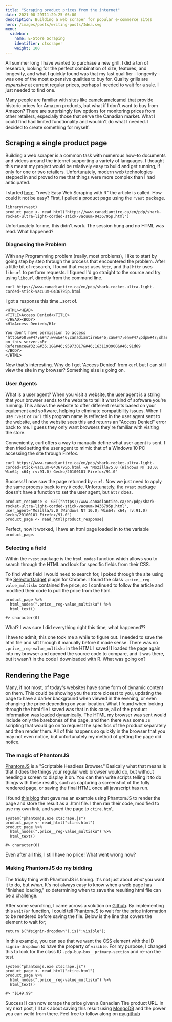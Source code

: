 ```yaml
---
title: "Scraping product prices from the internet"
date: 2021-08-29T11:29:25-05:00
description: Building a web scraper for popular e-commerce sites
hero: /images/posts/writing-posts/Idea.svg
menu:
  sidebar:
    name: E-Store Scraping
    identifier: ctscraper
    weight: 100
---
```


All summer long I have wanted to purchase a new grill. I did a ton of research, looking for the perfect combination of size, features, and longevity, and what I quickly found was that my last qualifier - longevity - was one of the most expensive qualities to buy for. Quality grills are _expensive_ at current regular prices, perhaps I needed to wait for a sale. I just needed to find one.

Many people are familiar with sites like [camelcamelcamel](https://www.camelcamelcamel.com) that provide historic prices for Amazon products, but what if I don't want to buy from Amazon? There are surprisingly few options for monitoring prices from other retailers, especially those that serve the Canadian market. What I could find had limited functionality and wouldn't do what I needed. I decided to create something for myself.

## Scraping a single product page

Building a web scraper is a common task with numerous how-to documents and videos around the internet supporting a variety of languages. I thought this meant my project would be relatively easy to build and get running, if only for one or two retailers. Unfortunately, modern web technologies stepped in and proved to me that things were more complex than I had anticipated.

I started [here](https://blog.rstudio.com/2014/11/24/rvest-easy-web-scraping-with-r/), "rvest: Easy Web Scraping with R" the article is called. How could it not be easy? First, I pulled a product page using the `rvest` package.

```
library(rvest)
product_page <- read_html("https://www.canadiantire.ca/en/pdp/shark-rocket-ultra-light-corded-stick-vacuum-0436795p.html")
```

Unfortunately for me, this didn't work. The session hung and no HTML was read. What happened?

### Diagnosing the Problem

With any Programming problem (really, most problems), I like to start by going step by step through the process that encountered the problem. After a little bit of research, I found that `rvest` uses `httr`, and that `httr` uses `libcurl` to perform requests. I figured I'd go straight to the source and try using `libcurl` directly from the command line.

```
curl https://www.canadiantire.ca/en/pdp/shark-rocket-ultra-light-corded-stick-vacuum-0436795p.html
```

I got a response this time...sort of.

```
<HTML><HEAD>
<TITLE>Access Denied</TITLE>
</HEAD><BODY>
<H1>Access Denied</H1>

You don't have permission to access "http&#58;&#47;&#47;www&#46;canadiantire&#46;ca&#47;en&#47;pdp&#47;shark&#45;rocket&#45;ultra&#45;light&#45;corded&#45;stick&#45;vacuum&#45;0436795p&#46;html" on this server.<P>
Reference&#32;&#35;18&#46;95973017&#46;1631193900&#46;91d69
</BODY>
</HTML>
```

Now that's interesting. Why do I get 'Access Denied' from `curl` but I can still view the site in my browser? Something else is going on.

### User Agents

What is a user agent? When you visit a website, the user agent is a string that your browser sends to the website to tell it what kind of software you're running. This allows the website to offer different results based on your equipment and software, helping to eliminate compatibility issues. When I use `rvest` or `curl` this program name is reflected in the user agent sent to the website, and the website sees this and returns an "Access Denied" error back to me. I guess they only want browsers they're familiar with visiting the store.

Conveniently, curl offers a way to manually define what user agent is sent. I then tried setting the user agent to mimic that of a Windows 10 PC accessing the site through Firefox.

```
curl https://www.canadiantire.ca/en/pdp/shark-rocket-ultra-light-corded-stick-vacuum-0436795p.html -A "Mozilla/5.0 (Windows NT 10.0; Win64; x64; rv:91.0) Gecko/20100101 Firefox/91.0"
```

Success! I now saw the page returned by `curl`. Now we just need to apply the same process back to my `R` code. Unfortunately, the `rvest` package doesn't have a function to set the user agent, but `httr` does.

```
product_response <- GET("https://www.canadiantire.ca/en/pdp/shark-rocket-ultra-light-corded-stick-vacuum-0436795p.html", user_agent="Mozilla/5.0 (Windows NT 10.0; Win64; x64; rv:91.0) Gecko/20100101 Firefox/91.0")
product_page <- read_html(product_response)
```

Perfect, now it worked, I have an html page loaded in to the variable `product_page`.

### Selecting a field

Within the `rvest` package is the `html_nodes` function which allows you to search through the HTML and look for specific fields from their CSS.

To find what field I would need to search for, I poked through the site using the [SelectorGadget](https://selectorgadget.com/) plugin for Chrome. I found the class `.price__reg-value_multisku` contained the price, so I continued to follow the article and modified their code to pull the price from the html.

```
product_page %>%
  html_nodes(".price__reg-value_multisku") %>%
  html_text()

#> character(0)
```

What? I was sure I did everything right this time, what happened??

I have to admit, this one took me a while to figure out. I needed to save the html file and sift through it manually before it made sense. There was no `.price__reg-value_multisku` in the HTML I saved! I loaded the page again into my browser and opened the source code to compare, and it was there, but it wasn't in the code I downloaded with R. What was going on?

## Rendering the Page

Many, if not most, of today's websites have some form of dynamic content on them. This could be showing you the store closest to you, updating the page to have a darker background when viewed in the evening, or even changing the price depending on your location. What I found when looking through the html file I saved was that in this case, all of the product information was loaded dynamically. The HTML my browser was sent would include only the barebones of the page, and then there was some `JS` scripting that would go on to request the specifics of the product separately and then render them. All of this happens so quickly in the browser that you may not even notice, but unfortunately my method of getting the page did notice.

### The magic of PhantomJS

[PhantomJS](https://phantomjs.org/) is a "Scriptable Headless Browser." Basically what that means is that it does the things your regular web browser would do, but without needing a screen to display it on. You can then write scripts telling it to do things with these results, such as capturing a screenshot of the fully rendered page, or saving the final HTML once all javascript has run.

I found [this blog](https://velaco.github.io/how-to-scrape-data-from-javascript-websites-with-R/) that gave me an example using PhantomJS to render the page and store the result as a .html file. I then ran their code, modified to use my own link, and saved the page to `ctire.html`.

```
system("phantomjs.exe ctscrape.js")
product_page <- read_html("ctire.html")
product_page %>%
  html_nodes(".price__reg-value_multisku") %>%
  html_text()

#> character(0)
```

Even after all this, I still have no price! What went wrong now?

### Making PhantomJS do my bidding

The tricky thing with PhantomJS is timing. It's not just about _what_ you want it to do, but _when_. It's not always easy to know when a web page has "finished loading," so determining when to save the resulting html file can be a challenge.

After some searching, I came across a solution on [Github](https://gist.github.com/th3d0g/11234133). By implementing this `waitFor` function, I could tell PhantomJS to wait for the price information to be rendered before saving the file. Below is the line that covers the element to wait for;

```
return $("#signin-dropdown").is(":visible");
```

In this example, you can see that we want the CSS element with the ID `signin-dropdown` to have the property of `visible`. For my purpose, I changed this to look for the class ID `.pdp-buy-box__primary-section` and re-ran the test.

```
system("phantomjs.exe ctscrape.js")
product_page <- read_html("ctire.html")
product_page %>%
  html_nodes(".price__reg-value_multisku") %>%
  html_text()

#> "$149.99"
```

Success! I can now scrape the price given a Canadian Tire product URL. In my next post, I'll talk about saving this result using [MongoDB](https://www.mongodb.com) and the power you can weild from there. Feel free to follow along on [my github](https://github.com/whatsthestoryglory/canada-price-tracker)
